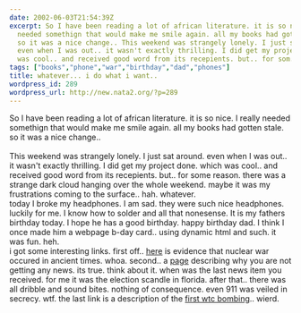 ```yaml
---
date: 2002-06-03T21:54:39Z
excerpt: So I have been reading a lot of african literature. it is so nice. I really
  needed somethign that would make me smile again. all my books had gotten stale.
  so it was a nice change.. This weekend was strangely lonely. I just sat around.
  even when I was out.. it wasn't exactly thrilling. I did get my project done. which
  was cool.. and received good word from its recepients. but.. for som...
tags: ["books","phone","war","birthday","dad","phones"]
title: whatever... i do what i want..
wordpress_id: 289
wordpress_url: http://new.nata2.org/?p=289
---
```


So I have been reading a lot of african literature. it is so nice. I really needed somethign that would make me smile again. all my books had gotten stale. so it was a nice change.. <br/><br/>This weekend was strangely lonely. I just sat around. even when I was out.. it wasn't exactly thrilling. I did get my project done. which was cool.. and received good word from its recepients. but.. for some reason. there was a strange dark cloud hanging over the whole weekend. maybe it was my frustrations coming to the surface.. hah. whatever. <br/>today I broke my headphones. I am sad. they were such nice headphones. luckily for me. I know how to solder and all that nonesense. It is my fathers birthday today. I hope he has a good birthday. happy birthday dad. I think I once made him a webpage b-day card.. using dynamic html and such. it was fun. heh. <br/>i got some interesting links. first off.. <a href="http://homepages.msn.com/SpiritSt/s8int/phileatomic.html">here</a> is evidence that nuclear war occured in ancient times. whoa. second.. a <a href="http://www.hermes-press.com/nonews.htm">page</a> describing why you are not getting any news. its true. think about it. when was the last news item you received. for me it was the election scandle in florida. after that.. there was all dribble and sound bites. nothing of consequence. even 911 was veiled in secrecy. wtf. the last link is a description of the <a href="http://www.accessatlanta.com/ajc/opinion/1201/1920bomb/1216bombing.html">first wtc bombing</a>.. wierd.
